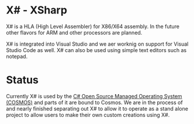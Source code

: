# X# - XSharp
X# is a HLA (High Level Assembler) for X86/X64 assembly. In the future other flavors for ARM and other processors are planned.

X# is integrated into Visual Studio and we aer worknig on support for Visual Studio Code as well. X# can also be used using simple text editors such as notepad.

# Status
Currently X# is used by the [C# Open Source Managed Operating System (COSMOS)](http://www.goCosmos.org) and parts of it are bound to Cosmos. We are in the process of and nearly finished separating out X# to allow it to operate as a stand alone project to allow users to make their own custom creations using X#.

